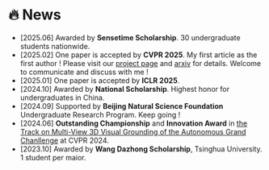 # 🔥 News
- [2025.06] Awarded by **Sensetime Scholarship**. 30 undergraduate students nationwide.
- [2025.02] One paper is accepted by **CVPR 2025**. My first article as the first author ! Please visit our [project page](https://pqh22.github.io/projects/ProxyTransformation/index.html) and [arxiv](https://arxiv.org/abs/2502.19247) for details. Welcome to communicate and discuss with me !
- [2025.01] One paper is accepted by **ICLR 2025**.
- [2024.10] Awarded by **National Scholarship**. Highest honor for undergraduates in China.
- [2024.09] Supported by **Beijing Natural Science Foundation** Undergraduate Research Program. Keep going !
- [2024.06] **Outstanding Championship** and **Innovation Award** in [the Track on Multi-View 3D Visual Grounding of the Autonomous Grand Chanllenge](https://opendrivelab.com/challenge2024/#multiview_3d_visual_grounding) at CVPR 2024.
- [2023.10] Awarded by **Wang Dazhong Scholarship**, Tsinghua University. 1 student per maior.  


 
